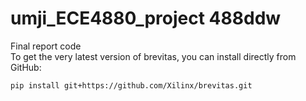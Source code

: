 # umji_ECE4880_project 488ddw
Final report code <br>
To get the very latest version of brevitas, you can install directly from GitHub:
```shell
pip install git+https://github.com/Xilinx/brevitas.git
```
